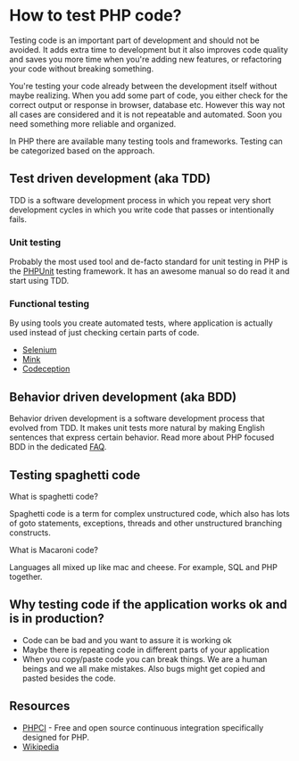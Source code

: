 # How to test PHP code?

Testing code is an important part of development and should not be avoided. It
adds extra time to development but it also improves code quality and saves you
more time when you're adding new features, or refactoring your code without
breaking something.

You're testing your code already between the development itself without maybe
realizing. When you add some part of code, you either check for the correct
output or response in browser, database etc. However this way not all cases are
considered and it is not repeatable and automated. Soon you need something more
reliable and organized.

In PHP there are available many testing tools and frameworks. Testing can be
categorized based on the approach.

## Test driven development (aka TDD)

TDD is a software development process in which you repeat very short
development cycles in which you write code that passes or intentionally fails.

### Unit testing

Probably the most used tool and de-facto standard for unit testing in PHP is
the [PHPUnit](https://phpunit.de/) testing framework. It has an awesome manual
so do read it and start using TDD.

### Functional testing

By using tools you create automated tests, where application is actually used
instead of just checking certain parts of code.

* [Selenium](http://seleniumhq.com/)
* [Mink](http://mink.behat.org/)
* [Codeception](http://codeception.com/)

## Behavior driven development (aka BDD)

Behavior driven development is a software development process that evolved from
TDD. It makes unit tests more natural by making English sentences that express
certain behavior. Read more about PHP focused BDD in the dedicated
[FAQ](/quality/bdd.md).

## Testing spaghetti code

What is spaghetti code?

Spaghetti code is a term for complex unstructured code, which also has lots of
goto statements, exceptions, threads and other unstructured branching
constructs.

What is Macaroni code?

Languages all mixed up like mac and cheese. For example, SQL and PHP together.

## Why testing code if the application works ok and is in production?

* Code can be bad and you want to assure it is working ok
* Maybe there is repeating code in different parts of your application
* When you copy/paste code you can break things. We are a human beings and we
  all make mistakes. Also bugs might get copied and pasted besides the code.

## Resources

* [PHPCI](https://www.phptesting.org/) - Free and open source continuous
  integration specifically designed for PHP.
* [Wikipedia](http://en.wikipedia.org/wiki/Test-driven_development)
